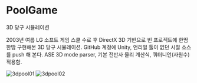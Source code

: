 # PoolGame
3D 당구 시뮬레이션

2003년 여름 LG 소프트 게임 스쿨 수료 후 DirectX 3D 기반으로 빈 프로젝트에 한땀 한땀 구현해본 3D 당구 시뮬레이션.
GitHub 계정에 Unity, 언리얼 툴이 없던 시절 소스를 push 해 본다.
ASE 3D mode parser, 기본 전반사 물리 계산식, 쿼터니언(사원수) 적용함.

![3dpool01](https://github.com/user-attachments/assets/0b45c0c6-d240-4dc2-897e-ac92086b004e)
![3dpool02](https://github.com/user-attachments/assets/5ddfefb7-5726-48be-b7eb-7cec85186075)
